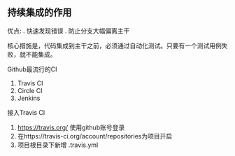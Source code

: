 ## 持续集成的作用
优点:
  . 快速发现错误
  . 防止分支大幅偏离主干

核心措施是，代码集成到主干之前，必须通过自动化测试。只要有一个测试用例失败，就不能集成。

Github最流行的CI
1. Travis CI
2. Circle CI 
3. Jenkins

接入Travis CI
1. https://travis.org/ 使用github账号登录
2. 在https://travis-ci.org/account/repositories为项目开启
3. 项目根目录下新增 .travis.yml

